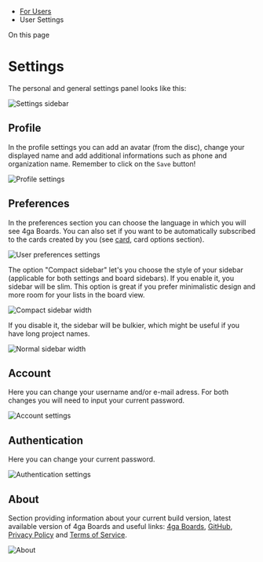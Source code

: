 * [For Users](/docs/user-manual)
* User Settings

On this page

Settings
========

The personal and general settings panel looks like this:

![Settings sidebar](/assets/images/settingsgeneralsidebar_en-3b10346e0638adc3848d82bd5e1a29be.png)

Profile[​](#profile "Direct link to Profile")
---------------------------------------------

In the profile settings you can add an avatar (from the disc), change your displayed name and add additional informations such as phone and organization name. Remember to click on the `Save` button!

![Profile settings](/assets/images/settingsprofile_en-547d015a3d81f2a0028e6e529889e752.png)

Preferences[​](#preferences "Direct link to Preferences")
---------------------------------------------------------

In the preferences section you can choose the language in which you will see 4ga Boards. You can also set if you want to be automatically subscribed to the cards created by you (see [card](/docs/card#card-options), card options section).

![User preferences settings](/assets/images/settingspreferences_en-0c0321170c079745df4ed33f6f82765d.png)

The option "Compact sidebar" let's you choose the style of your sidebar (applicable for both settings and board sidebars).
If you enable it, you sidebar will be slim. This option is great if you prefer minimalistic design and more room for your lists in the board view.

![Compact sidebar width](/assets/images/sidebarslim_en-6e65da8fa3d7752b6c4dc8b34c53f1f9.png)

If you disable it, the sidebar will be bulkier, which might be useful if you have long project names.

![Normal sidebar width](/assets/images/sidebarnormal_en-ec0303baddc5b2aa2fb9a0f0af9e3a7a.png)

Account[​](#account "Direct link to Account")
---------------------------------------------

Here you can change your username and/or e-mail adress. For both changes you will need to input your current password.

![Account settings](/assets/images/settingsaccount_en-75dd0952aae59a5d9e1a943c58b2e8c4.png)

Authentication[​](#authentication "Direct link to Authentication")
------------------------------------------------------------------

Here you can change your current password.

![Authentication settings](/assets/images/settingsauth_en-a21711d7b98b81a6d837de5cb231f5b0.png)

About[​](#about "Direct link to About")
---------------------------------------

Section providing information about your current build version, latest available version of 4ga Boards and useful links: [4ga Boards](https://4gaboards.com), [GitHub](https://github.com/RARgames/4gaBoards), [Privacy Policy](https://4gaboards.com/privacy-policy) and [Terms of Service](https://4gaboards.com/terms-of-service).

![About](/assets/images/settingsabout_en-559bf713396b58e12feb3c236295fc8d.png)